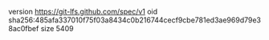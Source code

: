 version https://git-lfs.github.com/spec/v1
oid sha256:485afa337010f75f03a8434c0b216744cecf9cbe781ed3ae969d79e38ac0fbef
size 5409
